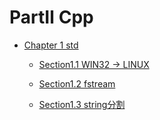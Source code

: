 # PartⅡ Cpp

* [Chapter 1 std](cpt01_std/README.md)
  
  * [Section1.1 WIN32 -> LINUX](cpt01_std/01_cpp_LINUX_WIN32.md)
    
  * [Section1.2 fstream](cpt01_std/02_cpp_fstream.md)
    
  * [Section1.3 string分割](cpt01_std/03_cpp_stringSplit.md)